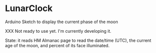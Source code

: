 # LunarClock
Arduino Sketch to display the current phase of the moon

XXX Not ready to use yet.  I'm currently developing it.

State: it reads HM Almanac page to read the date/time (UTC), the current age of the moon,
and percent of its face illuminated.
